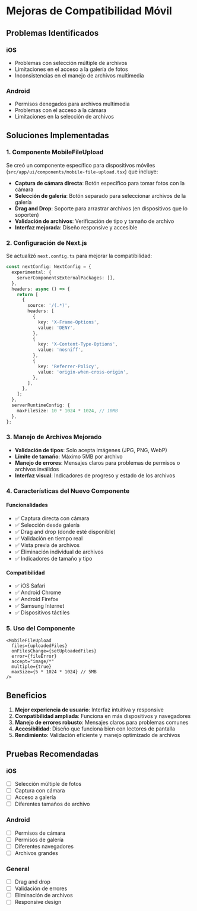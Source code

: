 # Mejoras de Compatibilidad Móvil

## Problemas Identificados

### iOS
- Problemas con selección múltiple de archivos
- Limitaciones en el acceso a la galería de fotos
- Inconsistencias en el manejo de archivos multimedia

### Android
- Permisos denegados para archivos multimedia
- Problemas con el acceso a la cámara
- Limitaciones en la selección de archivos

## Soluciones Implementadas

### 1. Componente MobileFileUpload

Se creó un componente específico para dispositivos móviles (`src/app/ui/components/mobile-file-upload.tsx`) que incluye:

- **Captura de cámara directa**: Botón específico para tomar fotos con la cámara
- **Selección de galería**: Botón separado para seleccionar archivos de la galería
- **Drag and Drop**: Soporte para arrastrar archivos (en dispositivos que lo soporten)
- **Validación de archivos**: Verificación de tipo y tamaño de archivo
- **Interfaz mejorada**: Diseño responsive y accesible

### 2. Configuración de Next.js

Se actualizó `next.config.ts` para mejorar la compatibilidad:

```typescript
const nextConfig: NextConfig = {
  experimental: {
    serverComponentsExternalPackages: [],
  },
  headers: async () => {
    return [
      {
        source: '/(.*)',
        headers: [
          {
            key: 'X-Frame-Options',
            value: 'DENY',
          },
          {
            key: 'X-Content-Type-Options',
            value: 'nosniff',
          },
          {
            key: 'Referrer-Policy',
            value: 'origin-when-cross-origin',
          },
        ],
      },
    ];
  },
  serverRuntimeConfig: {
    maxFileSize: 10 * 1024 * 1024, // 10MB
  },
};
```

### 3. Manejo de Archivos Mejorado

- **Validación de tipos**: Solo acepta imágenes (JPG, PNG, WebP)
- **Límite de tamaño**: Máximo 5MB por archivo
- **Manejo de errores**: Mensajes claros para problemas de permisos o archivos inválidos
- **Interfaz visual**: Indicadores de progreso y estado de los archivos

### 4. Características del Nuevo Componente

#### Funcionalidades
- ✅ Captura directa con cámara
- ✅ Selección desde galería
- ✅ Drag and drop (donde esté disponible)
- ✅ Validación en tiempo real
- ✅ Vista previa de archivos
- ✅ Eliminación individual de archivos
- ✅ Indicadores de tamaño y tipo

#### Compatibilidad
- ✅ iOS Safari
- ✅ Android Chrome
- ✅ Android Firefox
- ✅ Samsung Internet
- ✅ Dispositivos táctiles

### 5. Uso del Componente

```tsx
<MobileFileUpload
  files={uploadedFiles}
  onFilesChange={setUploadedFiles}
  error={fileError}
  accept="image/*"
  multiple={true}
  maxSize={5 * 1024 * 1024} // 5MB
/>
```

## Beneficios

1. **Mejor experiencia de usuario**: Interfaz intuitiva y responsive
2. **Compatibilidad ampliada**: Funciona en más dispositivos y navegadores
3. **Manejo de errores robusto**: Mensajes claros para problemas comunes
4. **Accesibilidad**: Diseño que funciona bien con lectores de pantalla
5. **Rendimiento**: Validación eficiente y manejo optimizado de archivos

## Pruebas Recomendadas

### iOS
- [ ] Selección múltiple de fotos
- [ ] Captura con cámara
- [ ] Acceso a galería
- [ ] Diferentes tamaños de archivo

### Android
- [ ] Permisos de cámara
- [ ] Permisos de galería
- [ ] Diferentes navegadores
- [ ] Archivos grandes

### General
- [ ] Drag and drop
- [ ] Validación de errores
- [ ] Eliminación de archivos
- [ ] Responsive design 